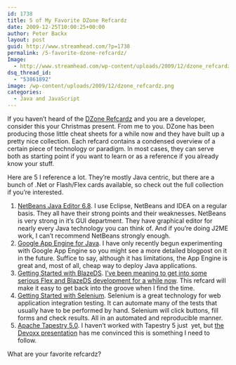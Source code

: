 ```yaml
---
id: 1738
title: 5 of My Favorite DZone Refcardz
date: 2009-12-25T10:00:25+00:00
author: Peter Backx
layout: post
guid: http://www.streamhead.com/?p=1738
permalink: /5-favorite-dzone-refcardz/
Image:
  - http://www.streamhead.com/wp-content/uploads/2009/12/dzone_refcardz.png
dsq_thread_id:
  - "53861892"
image: /wp-content/uploads/2009/12/dzone_refcardz.png
categories:
  - Java and JavaScript
---
```

If you haven&#8217;t heard of the <a title="Free Cheat Sheets for Developers" href="http://refcardz.dzone.com/" target="_blank">DZone Refcardz</a> and you are a developer, consider this your Christmas present. From me to you. DZone has been producing those little cheat sheets for a while now and they have built up a pretty nice collection. Each refcard contains a condensed overview of a certain piece of technology or paradigm. In most cases, they can serve both as starting point if you want to learn or as a reference if you already know your stuff.

Here are 5 I reference a lot. They&#8217;re mostly Java centric, but there are a bunch of .Net or Flash/Flex cards available, so check out the full collection if you&#8217;re interested.

<!--more-->

  1. <a title="NetBeans Java Editor 6.8 refcard" href="http://refcardz.dzone.com/refcardz/netbeans-java-editor-68" target="_blank">NetBeans Java Editor 6.8</a>. I use Eclipse, NetBeans and IDEA on a regular basis. They all have their strong points and their weaknesses. NetBeans is very strong in it&#8217;s GUI department. They have graphical editor for nearly every Java technology you can think of. And if you&#8217;re doing J2ME work, I can&#8217;t recommend NetBeans strongly enough.
  2. <a title="Google App Engine for Java refcard" href="http://refcardz.dzone.com/refcardz/google-app-engine-java" target="_blank">Google App Engine for Java</a>. I have only recently begun experimenting with Google App Engine so you might see a more detailed blogpost on it in the future. Suffice to say, although it has limitations, the App Engine is great and, most of all, cheap way to deploy Java applications.
  3. <a title="Getting Started with BlazeDS refcard" href="http://refcardz.dzone.com/refcardz/getting-started-blazeds" target="_blank">Getting Started with BlazeDS</a>. <a title="Flex and Spring BlazeDS" href="http://www.streamhead.com/flex-spring-blazeds-integration-technologies-follow/" target="_blank">I&#8217;ve been meaning to get into some serious Flex and BlazeDS development for a while now</a>. This refcard will make it easy to get back into the groove when I find the time.
  4. <a title="Getting Started with Selenium refcard" href="http://refcardz.dzone.com/refcardz/getting-started-selenium" target="_blank">Getting Started with Selenium</a>. Selenium is a great technology for web application integration testing. It can automate many of the tests that usually have to be performed by hand. Selenium will click buttons, fill forms and check results. All in an automated and reproducible manner.
  5. <a title="Apache Tapestry 5.0" href="http://refcardz.dzone.com/refcardz/apache-tapestry-50" target="_blank">Apache Tapestry 5.0</a>. I haven&#8217;t worked with Tapestry 5 just  yet, but <a title="Tapestry 5 at Devoxx09" href="http://devoxx.com/display/DV09/Tapestry+5" target="_blank">the Devoxx presentation</a> has me convinced this is something I need to follow.

What are your favorite refcardz?

<!-- AddThis Advanced Settings generic via filter on the_content -->

<!-- AddThis Share Buttons generic via filter on the_content -->